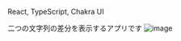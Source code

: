 React, TypeScript, Chakra UI

二つの文字列の差分を表示するアプリです
![image](https://github.com/ishikawa0400/diff-checker/assets/151942413/42e4fbcc-2aab-45b4-b59e-df9b4234ce90)
